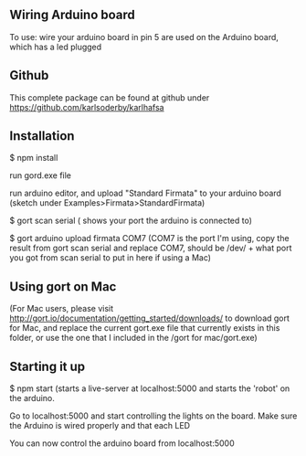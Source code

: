 


## Wiring Arduino board
To use:  wire your arduino board in  pin  5 are used on the Arduino board, which has a led plugged 



## Github
This complete package can be found at github under https://github.com/karlsoderby/karlhafsa

## Installation

$ npm install

run gord.exe file

run arduino editor, and upload "Standard Firmata" to your arduino board  (sketch under Examples>Firmata>StandardFirmata)

$ gort scan serial ( shows your port the arduino is connected to)

$ gort arduino upload firmata COM7 (COM7 is the port I'm using, copy the result from gort scan serial and replace COM7, should be /dev/ +
what port you got from scan serial to put in here if using a Mac)

## Using gort on Mac
(For Mac users, please visit http://gort.io/documentation/getting_started/downloads/ to download gort for Mac, and replace the current gort.exe file that currently exists in this folder, or use the one that I included in the /gort for mac/gort.exe)

## Starting it up
$ npm start (starts a live-server at localhost:5000 and starts the 'robot' on the arduino.

Go to localhost:5000 and start controlling the lights on the board. Make sure the Arduino is wired properly and that each LED 

You can now control the arduino board from localhost:5000

